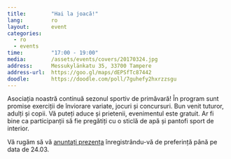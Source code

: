 ```yaml
---
title:        "Hai la joacă!"
lang:         ro
layout:       event
categories:
  - ro
  - events
time:         "17:00 - 19:00"
media:        /assets/events/covers/20170324.jpg
address:      Messukylänkatu 35, 33700 Tampere
address-url:  https://goo.gl/maps/dEPSfTc87442
doodle:       https://doodle.com/poll/7guhefy2hxrzzsgu
---
```


Asociația noastră continuă sezonul sportiv de primăvară! În program sunt promise exerciții de înviorare variate, jocuri și concursuri. Bun venit tuturor, adulți și copii. Vă puteți aduce și prietenii, evenimentul este gratuit. Ar fi bine ca participanții să fie pregătiți cu o sticlă de apă și pantofi sport de interior.

Vă rugăm să vă [anuntați prezența](https://doodle.com/poll/7guhefy2hxrzzsgu) înregistrându-vă de preferință până pe data de 24.03.